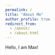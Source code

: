 ```yaml
---
permalink: /
title: "About Me"
author_profile: true
redirect_from: 
  - /about/
  - /about.html
---
```

Hello, I am Max!


